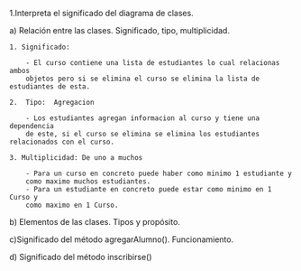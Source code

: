 
1.Interpreta el significado del diagrama de clases.

a) Relación entre las clases. Significado, tipo, multiplicidad.

    1. Significado:
              
        - El curso contiene una lista de estudiantes lo cual relacionas ambos 
        objetos pero si se elimina el curso se elimina la lista de estudiantes de esta.
  
    2.  Tipo:  Agregacion
    
        - Los estudiantes agregan informacion al curso y tiene una dependencia 
        de este, si el curso se elimina se elimina los estudiantes relacionados con el curso.

    3. Multiplicidad: De uno a muchos
        
        - Para un curso en concreto puede haber como minimo 1 estudiante y 
        como maximo muchos estudiantes.
        - Para un estudiante en concreto puede estar como minimo en 1 Curso y 
        como maximo en 1 Curso.

b) Elementos de las clases. Tipos y propósito.




c)Significado del método agregarAlumno(). Funcionamiento.




d) Significado del método inscribirse()